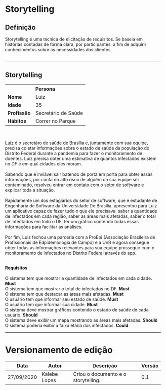 # Storytelling

## Definição
Storytelling é uma técnica de elicitação de requisitos. Se baseia em histórias contadas de forma clara, por participantes, a fim de adquirir conhecimentos sobre as necessidades dos clientes.  
<br/>

---

## Storytelling


<table style="width:100%">
  <tr>
    <th colspan="2"><b>Persona</b></th>
  </tr>
  <tr>
    <td><b>Nome</b></td>
    <td>Luiz</td>
  </tr>
  <tr>
    <td><b>Idade</b></td>
    <td>35</td>
  </tr>
  <tr>
    <td><b>Profissão</b></td>
    <td>Secretário de Saúde</td>
  </tr>
  <tr>
    <td><b>Hábitos</b></td>
    <td>Correr no Parque</td>
  </tr>
</table>
<br/> 

Luiz é o secretáro de saúde de Brasília e, juntamente com sua equipe, precisa coletar informações sobre o estado de saúde da população do Distrito Federal durante a pandemia para fazer o monitoramento de doentes. Luiz precisa obter uma estimativa de quantos infectados existem no DF e em qual cidades eles moram. <br/><br/> Sabendo que é inviável sair batendo de porta em porta para obter essas informações, por conta do alto risco de alguém da sua equipe ser contaminado, resolveu entrar em contato com o setor de software e explicar toda a situação. <br/><br/> Rapidamente um dos estagiários do setor de software, que é estudante de Engenharia de Software da Universidade De Brasília, apresentou para Luiz um aplicativo capaz de fazer tudo o que ele precisava: saber a quantidade de infectados em cada região, saber as áreas mais afetadas, saber o total de infectados em todo o DF, ter um gráfico contendo todas essas informações para facilitar as análises.<br/><br/> Por fim, Luiz fechou uma parceria com a ProEpi (Associação Brasileira de Profissionais de Edpidemiologia de Campo) e a UnB e agora consegue obter todas as informações relevantes para sua equipe prosseguir com o monitoramento de infectados no Distrito Federal através do app.<br/> <br/>  

**Requisitos**<br/><br/> 
O sistema tem que mostrar a quantidade de infectados em cada cidade. **Must** <br/>
O sistema tem que mostrar o total de infectados no DF. **Must** <br/>
O sistema tem que destacar as áreas mais afetadas. **Must** <br/>
O usuário tem que informar seu estado de saúde. **Must** <br/>
O usuário tem que informar sua cidade. **Must** <br/>
O sistema deve mostrar gráficos contendo o estado de saúde de cada usuário. **Should** <br/>
O sistema deve exibir um mapa mostrando as áreas mais afetadas. **Should** <br/>
O sistema poderia exibir a faixa etária dos infectados. **Could** <br/>

---

# Versionamento de edição

<table>
  <thead>
    <tr>
      <th>Data</th>
      <th>Autor</th>
      <th>Descrição</th>
      <th>Versão</th>
    </tr>
  </thead>
  <tbody>
    <tr>
      <td>27/09/2020</td>
      <td>Kalebe Lopes</td>
      <td>Criou o documento e o storytelling.</td>
      <td>0.1</td>
    </tr>
  </tbody>
</table>


